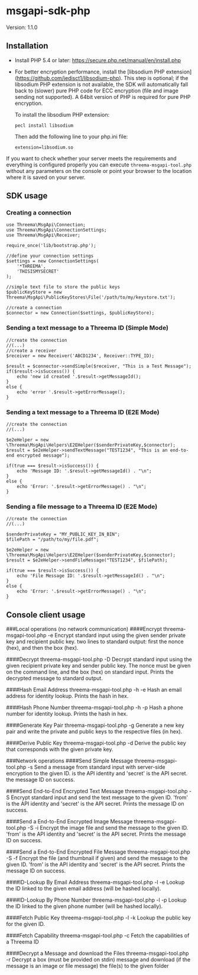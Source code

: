 # msgapi-sdk-php
Version: 1.1.0

## Installation

- Install PHP 5.4 or later: https://secure.php.net/manual/en/install.php
- For better encryption performance, install the [libsodium PHP extension] (https://github.com/jedisct1/libsodium-php).
  This step is optional; if the libsodium PHP extension is not available,
  the SDK will automatically fall back to (slower) pure PHP code for ECC encryption (file and image sending not supported).
  A 64bit version of PHP is required for pure PHP encryption.

  To install the libsodium PHP extension:

	  pecl install libsodium

  Then add the following line to your php.ini file:

	  extension=libsodium.so

If you want to check whether your server meets the requirements and everything is configured properly you can execute ```threema-msgapi-tool.php``` without any parameters on the console or point your browser to the location where it is saved on your server.

## SDK usage
### Creating a connection

	use Threema\MsgApi\Connection;
	use Threema\MsgApi\ConnectionSettings;
	use Threema\MsgApi\Receiver;

	require_once('lib/bootstrap.php');

	//define your connection settings
	$settings = new ConnectionSettings(
		'*THREEMA',
		'THISISMYSECRET'
	);

	//simple text file to store the public keys
	$publicKeyStore = new Threema\MsgApi\PublicKeyStores\File('/path/to/my/keystore.txt');

	//create a connection
	$connector = new Connection($settings, $publicKeyStore);

### Sending a text message to a Threema ID (Simple Mode)

	//create the connection
	//(...)
	//create a receiver
	$receiver = new Receiver('ABCD1234', Receiver::TYPE_ID);

	$result = $connector->sendSimple($receiver, "This is a Test Message");
	if($result->isSuccess()) {
		echo 'new id created '.$result->getMessageId();
	}
	else {
		echo 'error '.$result->getErrorMessage();
	}

### Sending a text message to a Threema ID (E2E Mode)

	//create the connection
	//(...)

	$e2eHelper = new \Threema\MsgApi\Helpers\E2EHelper($senderPrivateKey,$connector);
	$result = $e2eHelper->sendTextMessage("TEST1234", "This is an end-to-end encrypted message");

	if(true === $result->isSuccess()) {
		echo 'Message ID: '.$result->getMessageId() . "\n";
	}
	else {
		echo 'Error: '.$result->getErrorMessage() . "\n";
	}

### Sending a file message to a Threema ID (E2E Mode)

	//create the connection
	//(...)

	$senderPrivateKey = "MY_PUBLIC_KEY_IN_BIN";
	$filePath = "/path/to/my/file.pdf";

	$e2eHelper = new \Threema\MsgApi\Helpers\E2EHelper($senderPrivateKey,$connector);
	$result = $e2eHelper->sendFileMessage("TEST1234", $filePath);

	if(true === $result->isSuccess()) {
		echo 'File Message ID: '.$result->getMessageId() . "\n";
	}
	else {
		echo 'Error: '.$result->getErrorMessage() . "\n";
	}

## Console client usage
###Local operations (no network communication)
####Encrypt
	threema-msgapi-tool.php -e <privateKey> <publicKey>
Encrypt standard input using the given sender private key and recipient public key. two lines to standard output: first the nonce (hex), and then the box (hex).

####Decrypt
	threema-msgapi-tool.php -D <privateKey> <publicKey> <nonce>
Decrypt standard input using the given recipient private key and sender public key. The nonce must be given on the command line, and the box (hex) on standard input. Prints the decrypted message to standard output.

####Hash Email Address
	threema-msgapi-tool.php -h -e <email>
Hash an email address for identity lookup. Prints the hash in hex.

####Hash Phone Number
	threema-msgapi-tool.php -h -p <phoneNo>
Hash a phone number for identity lookup. Prints the hash in hex.

####Generate Key Pair
	threema-msgapi-tool.php -g <privateKeyFile> <publicKeyFile>
Generate a new key pair and write the private and public keys to the respective files (in hex).

####Derive Public Key
	threema-msgapi-tool.php -d <privateKey>
Derive the public key that corresponds with the given private key.

###Network operations
####Send Simple Message
	threema-msgapi-tool.php -s <threemaId> <from> <secret>
Send a message from standard input with server-side encryption to the given ID. is the API identity and 'secret' is the API secret. the message ID on success.

####Send End-to-End Encrypted Text Message
	threema-msgapi-tool.php -S <threemaId> <from> <secret> <privateKey>
Encrypt standard input and send the text message to the given ID. 'from' is the API identity and 'secret' is the API secret. Prints the message ID on success.

####Send a End-to-End Encrypted Image Message
	threema-msgapi-tool.php -S -i <threemaId> <from> <secret> <privateKey> <imageFile>
Encrypt the image file and send the message to the given ID. 'from' is the API identity and 'secret' is the API secret. Prints the message ID on success.

####Send a End-to-End Encrypted File Message
	threema-msgapi-tool.php -S -f <threemaId> <from> <secret> <privateKey> <file> <thumbnailFile>
Encrypt the file (and thumbnail if given) and send the message to the given ID. 'from' is the API identity and 'secret' is the API secret. Prints the message ID on success.

####ID-Lookup By Email Address
	threema-msgapi-tool.php -l -e <email> <from> <secret>
Lookup the ID linked to the given email address (will be hashed locally).

####ID-Lookup By Phone Number
	threema-msgapi-tool.php -l -p <phoneNo> <from> <secret>
Lookup the ID linked to the given phone number (will be hashed locally).

####Fetch Public Key
	threema-msgapi-tool.php -l -k <threemaId> <from> <secret>
Lookup the public key for the given ID.

####Fetch Capability
	threema-msgapi-tool.php -c <threemaId> <from> <secret>
Fetch the capabilities of a Threema ID

####Decrypt a Message and download the Files
	threema-msgapi-tool.php -r <threemaId> <from> <secret> <privateKey> <messageId> <nonce> <outputFolder>
Decrypt a box (must be provided on stdin) message and download (if the message is an image or file message) the file(s) to the given <outputFolder> folder

